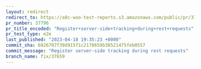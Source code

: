 ```yaml
---
layout: redirect
redirect_to: https://a8c-woo-test-reports.s3.amazonaws.com/public/pr/37796/e2e/index.html
pr_number: 37796
pr_title_encoded: "Register+server-side+tracking+during+rest+requests"
pr_test_type: e2e
last_published: "2023-04-18 19:35:23 +0000"
commit_sha: 6926707f39d915f1c2178659b38521475feb0557
commit_message: "Register server-side tracking during rest requests"
branch_name: fix/37659
---
```

